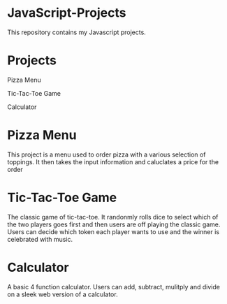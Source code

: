 # JavaScript-Projects

This repository contains my Javascript projects. 

<h1>Projects</h1>

Pizza Menu

Tic-Tac-Toe Game

Calculator

<h1>Pizza Menu</h1>

This project is a menu used to order pizza with a various selection of toppings. It then takes the input information and caluclates a price for the order

<h1>Tic-Tac-Toe Game</h1>

The classic game of tic-tac-toe. It randonmly rolls dice to select which of the two players goes first and then users are off playing the classic game. Users can decide which token each player wants to use and the winner is celebrated with music.

<h1>Calculator</h1>

A basic 4 function calculator. Users can add, subtract, mulitply and divide on a sleek web version of a calculator.
